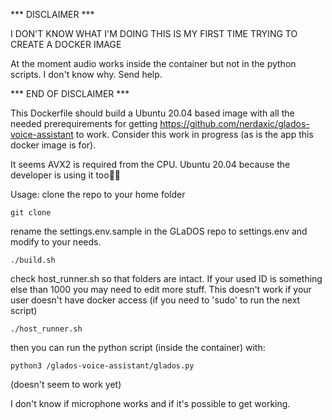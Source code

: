 *** DISCLAIMER ***

I DON'T KNOW WHAT I'M DOING
THIS IS MY FIRST TIME TRYING TO CREATE A DOCKER IMAGE

At the moment audio works inside the container but not in the python scripts. I don't know why. Send help.

*** END OF DISCLAIMER ***

This Dockerfile should build a Ubuntu 20.04 based image with all the needed prerequirements for getting 
https://github.com/nerdaxic/glados-voice-assistant to work. Consider this work in progress (as is the app this docker image is for).

It seems AVX2 is required from the CPU. Ubuntu 20.04 because the developer is using it too🤷‍♂️

Usage: clone the repo to your home folder
```console 
git clone 
``` 
rename the settings.env.sample in the GLaDOS repo to settings.env and modify to your needs.
```console 
./build.sh
``` 

check host_runner.sh so that folders are intact. If your used ID is something else than 1000 you may need to edit more stuff.
This doesn't work if your user doesn't have docker access (if you need to 'sudo' to run the next script)

```console
./host_runner.sh
```

then you can run the python script (inside the container) with:
```console 
python3 /glados-voice-assistant/glados.py
```
(doesn't seem to work yet)

I don't know if microphone works and if it's possible to get working.
